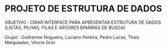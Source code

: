 # PROJETO DE ESTRUTURA DE DADOS
OBJETIVO : CRIAR INTERFACE PARA APRESENTAR ESTRUTURA DE DADOS (LISTAS, PILHAS, FILAS E ARVORES BINÁRIAS DE BUSCA)

Grupo : Guilherme Nogueira, Luciano Pereira, Pedro Lucas, Thais Melquiades, Vitoria Grisi
